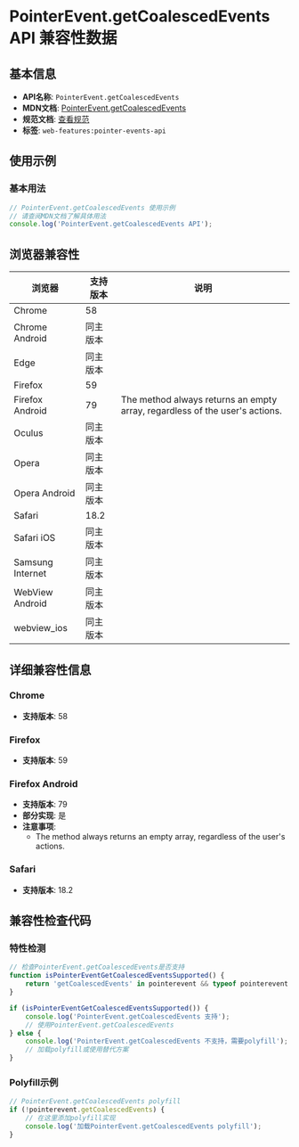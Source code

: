 # PointerEvent.getCoalescedEvents API 兼容性数据

## 基本信息

- **API名称**: `PointerEvent.getCoalescedEvents`
- **MDN文档**: [PointerEvent.getCoalescedEvents](https://developer.mozilla.org/docs/Web/API/PointerEvent/getCoalescedEvents)
- **规范文档**: [查看规范](https://w3c.github.io/pointerevents/#dom-pointerevent-getcoalescedevents)
- **标签**: `web-features:pointer-events-api`

## 使用示例

### 基本用法

```javascript
// PointerEvent.getCoalescedEvents 使用示例
// 请查阅MDN文档了解具体用法
console.log('PointerEvent.getCoalescedEvents API');
```

## 浏览器兼容性

| 浏览器 | 支持版本 | 说明 |
|--------|----------|------|
| Chrome | 58 |  |
| Chrome Android | 同主版本 |  |
| Edge | 同主版本 |  |
| Firefox | 59 |  |
| Firefox Android | 79 | The method always returns an empty array, regardless of the user's actions. |
| Oculus | 同主版本 |  |
| Opera | 同主版本 |  |
| Opera Android | 同主版本 |  |
| Safari | 18.2 |  |
| Safari iOS | 同主版本 |  |
| Samsung Internet | 同主版本 |  |
| WebView Android | 同主版本 |  |
| webview_ios | 同主版本 |  |

## 详细兼容性信息

### Chrome

- **支持版本**: 58

### Firefox

- **支持版本**: 59

### Firefox Android

- **支持版本**: 79
- **部分实现**: 是
- **注意事项**:
  - The method always returns an empty array, regardless of the user's actions.

### Safari

- **支持版本**: 18.2

## 兼容性检查代码

### 特性检测

```javascript
// 检查PointerEvent.getCoalescedEvents是否支持
function isPointerEventGetCoalescedEventsSupported() {
    return 'getCoalescedEvents' in pointerevent && typeof pointerevent.getCoalescedEvents === 'function';
}

if (isPointerEventGetCoalescedEventsSupported()) {
    console.log('PointerEvent.getCoalescedEvents 支持');
    // 使用PointerEvent.getCoalescedEvents
} else {
    console.log('PointerEvent.getCoalescedEvents 不支持，需要polyfill');
    // 加载polyfill或使用替代方案
}
```

### Polyfill示例

```javascript
// PointerEvent.getCoalescedEvents polyfill
if (!pointerevent.getCoalescedEvents) {
    // 在这里添加polyfill实现
    console.log('加载PointerEvent.getCoalescedEvents polyfill');
}
```

